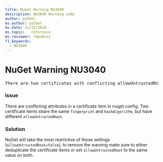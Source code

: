 ```yaml
---
title: NuGet Warning NU3040
description: NU3040 Warning code
author: patbel
ms.author: patbel
ms.date: 11/12/2018
ms.topic:   reference
ms.reviewer: rmpablos
f1_keywords: 
  - NU3040
---
```


# NuGet Warning NU3040

<pre>There are two certificates with conflicting allowUntrustedRoot attributes in the computed settings. The allowUntrustedRoot attribute is going to be set to false. Certificate: SHA256-3F9001EA83C560D712C24CF213C3D312CB3BFF51EE89435D3430BD06B5D0EECE</pre>

### Issue

There are conflicting attributes in a certificate item in nuget.config. Two certificate items share the same `fingerprint` and `hashAlgorithm`, but have different `allowUntrustedRoot`.

### Solution

NuGet will take the most restrictive of those settings (`allowUntrustedRoot=false`), to remove the warning make sure to either deduplicate the certificate items or set `allowUntrustedRoot` to the same value on both.